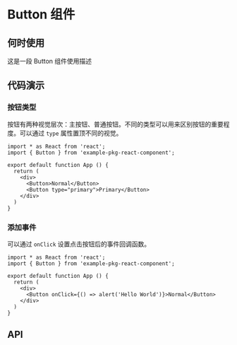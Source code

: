 # Button 组件

## 何时使用

这是一段 Button 组件使用描述

## 代码演示

### 按钮类型

按钮有两种视觉层次：主按钮、普通按钮。不同的类型可以用来区别按钮的重要程度。可以通过 `type` 属性置顶不同的视觉。

```tsx preview
import * as React from 'react';
import { Button } from 'example-pkg-react-component';

export default function App () {
  return (
    <div>
      <Button>Normal</Button>
      <Button type="primary">Primary</Button>
    </div>
  )
}
```

### 添加事件

可以通过 `onClick` 设置点击按钮后的事件回调函数。

```tsx preview
import * as React from 'react';
import { Button } from 'example-pkg-react-component';

export default function App () {
  return (
    <div>
      <Button onClick={() => alert('Hello World')}>Normal</Button>
    </div>
  )
}
```

## API

<ReactDocgenProps path="../src/components/Button/index.tsx"></ReactDocgenProps>
